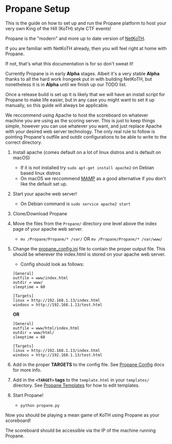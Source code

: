 # Propane Setup

This is the guide on how to set up and run the Propane platform to host your very own King of the Hill (KoTH) style CTF events!

Propane is the "modern" and more up to date version of [NetKoTH](https://github.com/NetKotH/netkoth-python).

If you are familiar with NetKoTH already, then you will feel right at home with Propane.

If not, that's what this documentation is for so don't sweat it!

Currently Propane is in early **Alpha** stages. Albeit it's a very stable **Alpha** thanks to all the hard work Irongeek put in with building NetKoTH, but nonetheless it is in **Alpha** until we finish up our TODO list.

Once a release build is set up it is likely that we will have an install script for Propane to make life easier, but in any case you might want to set it up manually, so this guide will always be applicable.


We reccommend using Apache to host the scoreboard on whatever machine you are using as the scoring server. This is just to keep things simple, however you can use whatever you want, and just replace Apache with your desired web server technology. The only real rule to follow is pointing Propane's outfile and outdir configurations to be able to write to the correct directory.

1. Install apache (comes default on a lot of linux distros and is default on macOS)
    - If it is not installed try `sudo apt-get install apache2` on Debian based linux distros
    - On macOS we reccommend [MAMP](https://www.mamp.info/en/) as a good alternative if you don't like the default set up.
2. Start your apache web server!
    - On Debian command is `sudo service apache2 start`
3. Clone/Download Propane
4. Move the files from the `Propane/` directory one level above the index page of your apache web server.
    -  `mv /Propane/Propane/* /var/` OR `mv /Propane/Propane/* /var/www/`
5. Change the [propane_config.ini](https://github.com/InjectionSoftwareDevelopment/Propane/blob/master/doc/markdown/propane_config.md) file to contain the proper output file. This should be wherever the index.html is stored on your apache web server.
    - Config should look as follows:

    ```
    [General]
    outfile = www/index.html
    outdir = www/
    sleeptime = 60

    [Targets]
    linux = http://192.168.1.13/index.html
    windoos = http://192.168.1.13/test.html

    ```

    **OR**


    ```
    [General]
    outfile = www/html/index.html
    outdir = www/html/
    sleeptime = 60

    [Targets]
    linux = http://192.168.1.13/index.html
    windoos = http://192.168.1.13/test.html
    ```
6. Add in the proper **TARGETS** to the config file. See [Propane Config](https://github.com/InjectionSoftwareDevelopment/Propane/blob/master/doc/markdown/propane_config.md) docs for more info.
7. Add in the **`<TARGET>` tags** to the `template.html` in your `templates/` directory. See [Propane Templates](https://github.com/InjectionSoftwareDevelopment/Propane/blob/master/doc/markdown/propane_templates.md) for how to edit templates.
7. Start Propane!
    - `python propane.py`

Now you should be playing a mean game of KoTH using Propane as your scoreboard!

The scoreboard should be accessible via the IP of the machine running Propane.
